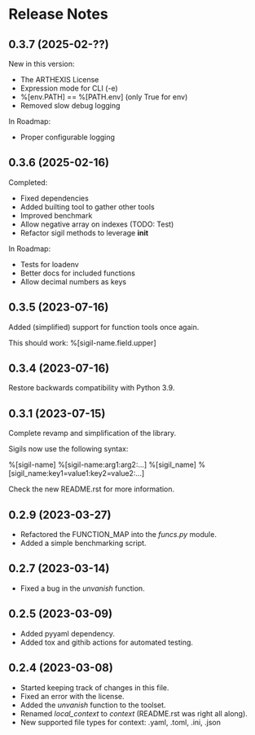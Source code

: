 Release Notes
=============

0.3.7 (2025-02-??)
-------------------

New in this version:
- The ARTHEXIS License
- Expression mode for CLI (-e)
- %[env.PATH] == %[PATH.env] (only True for env)
- Removed slow debug logging

In Roadmap:

- Proper configurable logging


0.3.6 (2025-02-16)
-------------------

Completed:

- Fixed dependencies
- Added builting tool to gather other tools
- Improved benchmark
- Allow negative array on indexes (TODO: Test)
- Refactor sigil methods to leverage __init__

In Roadmap:

- Tests for loadenv
- Better docs for included functions
- Allow decimal numbers as keys


0.3.5 (2023-07-16)
-------------------

Added (simplified) support for function tools once again.

This should work: %[sigil-name.field.upper]

0.3.4 (2023-07-16)
-------------------

Restore backwards compatibility with Python 3.9.

0.3.1 (2023-07-15)
-------------------

Complete revamp and simplification of the library.

Sigils now use the following syntax:

%[sigil-name]
%[sigil-name:arg1:arg2:...]
%[sigil_name]
%[sigil_name:key1=value1:key2=value2:...]

Check the new README.rst for more information.

0.2.9 (2023-03-27)
-------------------

- Refactored the FUNCTION_MAP into the *funcs.py* module.
- Added a simple benchmarking script.

0.2.7 (2023-03-14)
-------------------

- Fixed a bug in the *unvanish* function.

0.2.5 (2023-03-09)
-------------------

- Added pyyaml dependency.
- Added tox and githib actions for automated testing.

0.2.4 (2023-03-08)
-------------------

- Started keeping track of changes in this file.
- Fixed an error with the license.
- Added the *unvanish* function to the toolset.
- Renamed *local_context* to *context* (README.rst was right all along).
- New supported file types for context: .yaml, .toml, .ini, .json
